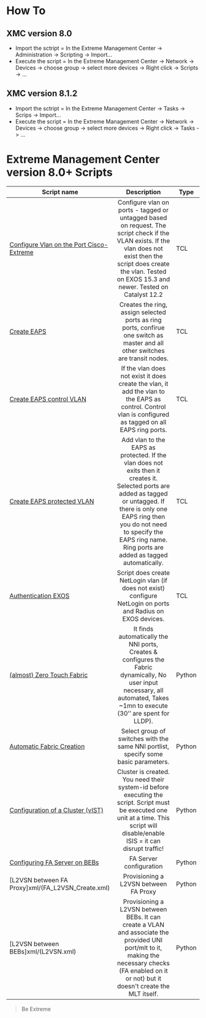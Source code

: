 # How To
## XMC version 8.0
* Import the sctript = In the Extreme Management Center -> Administration -> Scripting  -> Import...
* Execute the script = In the Extreme Management Center -> Network -> Devices -> choose group -> select more devices -> Right click -> Scripts -> ...
## XMC version 8.1.2
* Import the sctript = In the Extreme Management Center -> Tasks -> Scrips  -> Import...
* Execute the script = In the Extreme Management Center -> Network -> Devices -> choose group -> select more devices -> Right click -> Tasks -> ...


# Extreme Management Center version 8.0+ Scripts
| Script name   | Description   | Type   |
| ------------- |:-------------:| ------ |
|[Configure Vlan on the Port Cisco-Extreme](xml/Configure_Vlan_on_the_Port-Cisco-Extreme.xml)|Configure vlan on ports - tagged or untagged based on request. The script check if the VLAN exists. If the vlan does not exist then the script does create the vlan. Tested on EXOS 15.3 and newer. Tested on Catalyst 12.2|TCL|
|[Create EAPS ](xml/Create_EAPS.xml)|Creates the ring, assign selected ports as ring ports, confirue one switch as master and all other switches are transit nodes.|TCL|
|[Create EAPS control VLAN](xml/Create_EAPS_control_VLAN.xml)| If the vlan does not exist it does create the vlan, it add the vlan to the EAPS as control. Control vlan is configured as tagged on all EAPS ring ports.|TCL|
|[Create EAPS protected VLAN](xml/Create_EAPS_protected_VLAN.xml)|Add vlan to the EAPS as protected. If the vlan does not exits then it creates it. Selected ports are added as tagged or untagged. If there is only one EAPS ring then you do not need to specify the EAPS ring name. Ring ports are added as tagged automatically.|TCL|
|[Authentication EXOS](xml/Authentication_EXOS.xml)|Script does create NetLogin vlan (if does not exist) configure NetLogin on ports and Radius on EXOS devices.|TCL|
|[(almost) Zero Touch Fabric](xml/aZTF.xml)|It finds automatically the NNI ports, Creates & configures the Fabric dynamically, No user input necessary, all automated, Takes ~1mn to execute (30’’ are spent for LLDP).|Python|
|[Automatic Fabric Creation](xml/FC_Config.xml)|Select group of switches with the same NNI portlist, specify some basic parameters.|Python|
|[Configuration of a Cluster (vIST)](xml/Fabric_Cluster_Create.xml)|Cluster is created. You need their system-id before executing the script. Script must be executed one unit at a time. This script will disable/enable ISIS = it can disrupt traffic!|Python|
|[Configuring FA Server on BEBs](xml/FAServer_Create.xml)|FA Server configuration|Python|
|[L2VSN between FA Proxy]xml/(FA_L2VSN_Create.xml)|Provisioning a L2VSN between FA Proxy|Python|
|[L2VSN between BEBs]xml/(L2VSN.xml)|Provisioning a L2VSN between BEBs. It can create a VLAN and associate the provided UNI port/mlt to it, making the necessary checks (FA enabled on it or not) but it doesn't create the MLT itself.|Python|

>Be Extreme
